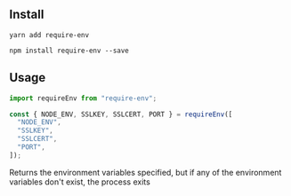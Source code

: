 ## Install

```shell
yarn add require-env
```

```shell
npm install require-env --save
```

## Usage

```typescript
import requireEnv from "require-env";

const { NODE_ENV, SSLKEY, SSLCERT, PORT } = requireEnv([
  "NODE_ENV",
  "SSLKEY",
  "SSLCERT",
  "PORT",
]);
```

Returns the environment variables specified, but if any of the environment variables don't exist, the process exits
